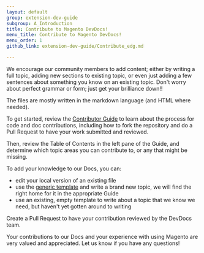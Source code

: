 ```yaml
---
layout: default
group: extension-dev-guide
subgroup: A_Introduction
title: Contribute to Magento DevDocs!
menu_title: Contribute to Magento DevDocs!
menu_order: 1
github_link: extension-dev-guide/Contribute_edg.md

---
```


We encourage our community members to add content; either by writing a full topic, adding new sections to existing topic, or even just adding a few sentences about something you know on an existing topic. Don't worry about perfect grammar or form; just get your brilliance down!!

The files are mostly written in the markdown language (and HTML where needed). 

To get started, review the <a href="{{ site.gdeurl }}contributor-guide/CONTRIBUTING.html">Contributor Guide</a> to learn about the process for code and doc contributions, including how to fork the repository and do a Pull Request to have your work submitted and reviewed.

Then, review the Table of Contents in the left pane of the Guide, and determine which topic areas you can contribute to, or any that might be missing.

To add your knowledge to our Docs, you can:

* edit your local version of an existing file
* use the <a href="{{ site.githuburl }}template.md">generic template</a> and write a brand new topic, we will find the right home for it in the appropriate Guide
* use an existing, empty template to write about a topic that we know we need, but haven't yet gotten around to writing


Create a Pull Request to have your contribution reviewed by the DevDocs team. 

Your contributions to our Docs and your experience with using Magento are very valued and appreciated. Let us know if you have any questions!

